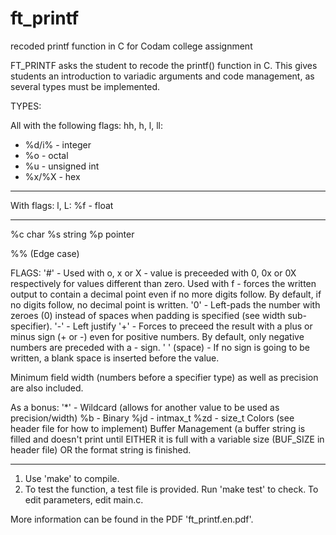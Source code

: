 # ft_printf
recoded printf function in C for Codam college assignment


FT_PRINTF asks the student to recode the printf() function in C. This gives students an introduction to variadic arguments and code management, as several types must be implemented.

TYPES:

All with the following flags: hh, h, l, ll:
- %d/i% - integer
- %o - octal
- %u - unsigned int
- %x/%X - hex

---
With flags: l, L:
%f - float

---
%c			char
%s			string
%p			pointer

%%			(Edge case)

FLAGS:
'#'  -   	  Used with o, x or X - value is preceeded with 0, 0x or 0X respectively for values different than zero.
            Used with f - forces the written output to contain a decimal point even if no more digits follow. By default, if             no digits follow, no decimal point is written.
'0'  -       Left-pads the number with zeroes (0) instead of spaces when padding is specified (see width sub-specifier).
'-'  -       Left justify
'+'  -       Forces to preceed the result with a plus or minus sign (+ or -) even for positive numbers. By default, only                 negative numbers are preceded with a - sign.
' ' (space) - If no sign is going to be written, a blank space is inserted before the value.

Minimum field width (numbers before a specifier type) as well as precision are also included.

As a bonus:
'*' - Wildcard (allows for another value to be used as precision/width)
%b  - Binary
%jd - intmax_t
%zd - size_t
Colors  (see header file for how to implement)
Buffer Management (a buffer string is filled and doesn't print until EITHER it is full with a variable size (BUF_SIZE in header file) OR the format string is finished.


-------------------------------------------
1. Use 'make' to compile.
2. To test the function, a test file is provided. Run 'make test' to check. To edit parameters, edit main.c.

More information can be found in the PDF 'ft_printf.en.pdf'.

